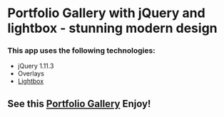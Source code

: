 # Portfolio Gallery with jQuery and lightbox - stunning modern design


<h3>This app uses the following technologies:</h3>
  <ul>
    <li>jQuery 1.11.3</li>
    <li>Overlays</li>
    <li><a href="http://lokeshdhakar.com/projects/lightbox2/">Lightbox</a></li>
 </ul>
 
 <h2>See this <a href="#">Portfolio Gallery</a> Enjoy!
